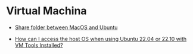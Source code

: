 # Virtual Machina

-   [Share folder between MacOS and Ubuntu](https://medium.com/macoclock/share-folder-between-macos-and-ubuntu-4ce84fb5c1ad)

-   [How can I access the host OS when using Ubuntu 22.04 or 22.10 with VM Tools Installed?](https://askubuntu.com/questions/1452608/how-can-i-access-the-host-os-when-using-ubuntu-22-04-or-22-10-with-vm-tools-inst)